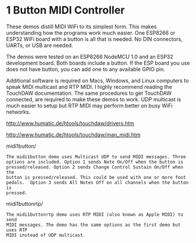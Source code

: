 # 1 Button MIDI Controller

These demos distill MIDI WiFi to its simplest form. This makes understanding
how the programs work much easier. One ESP8266 or ESP32 WiFi board with a
button is all that is needed. No DIN connectors, UARTs, or USB are needed.

The demos were tested on an ESP8266 NodeMCU 1.0 and an ESP32 development board.
Both boards include a button.  If the ESP board you use does not have button,
you can add one to any available GPIO pin.

Additional software is required on Macs, Windows, and Linux computers to speak
MIDI multicast and RTP MIDI. I highly recommend reading the TouchDAW
documentation. The same procedures to get TouchDAW connected, are required to
make these demos to work. UDP multicast is much easier to setup but RTP MIDI may
perform better on busy WiFi networks.

http://www.humatic.de/htools/touchdaw/drivers.htm

http://www.humatic.de/htools/touchdaw/man_midi.htm

midi1button/

    The midi1button demo uses Multicast UDP to send MIDI messages. Three
    options are included. Option 1 sends Note On/Off when the button is
    pressed/released. Option 2 sends Change Control Sustain On/Off when the
    button is pressed/released. This could be used with one or more foot
    pedals.  Option 3 sends All Notes Off on all channels when the button is
    pressed.

midi1buttonrtp/

    The midi1buttonrtp demo uses RTP MIDI (also known as Apple MIDI) to send
    MIDI messages. The demo has the same options as the first demo but uses RTP
    MIDI instead of UDP multicast.
